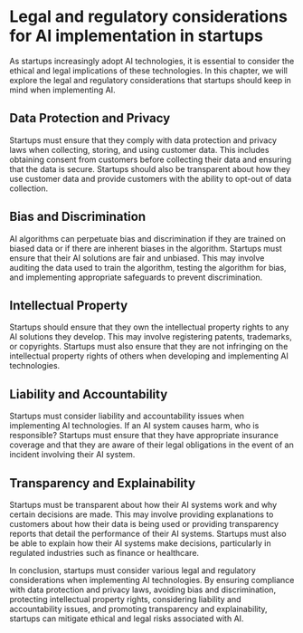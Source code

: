Legal and regulatory considerations for AI implementation in startups
=======================================================================================================================

As startups increasingly adopt AI technologies, it is essential to consider the ethical and legal implications of these technologies. In this chapter, we will explore the legal and regulatory considerations that startups should keep in mind when implementing AI.

Data Protection and Privacy
---------------------------

Startups must ensure that they comply with data protection and privacy laws when collecting, storing, and using customer data. This includes obtaining consent from customers before collecting their data and ensuring that the data is secure. Startups should also be transparent about how they use customer data and provide customers with the ability to opt-out of data collection.

Bias and Discrimination
-----------------------

AI algorithms can perpetuate bias and discrimination if they are trained on biased data or if there are inherent biases in the algorithm. Startups must ensure that their AI solutions are fair and unbiased. This may involve auditing the data used to train the algorithm, testing the algorithm for bias, and implementing appropriate safeguards to prevent discrimination.

Intellectual Property
---------------------

Startups should ensure that they own the intellectual property rights to any AI solutions they develop. This may involve registering patents, trademarks, or copyrights. Startups must also ensure that they are not infringing on the intellectual property rights of others when developing and implementing AI technologies.

Liability and Accountability
----------------------------

Startups must consider liability and accountability issues when implementing AI technologies. If an AI system causes harm, who is responsible? Startups must ensure that they have appropriate insurance coverage and that they are aware of their legal obligations in the event of an incident involving their AI system.

Transparency and Explainability
-------------------------------

Startups must be transparent about how their AI systems work and why certain decisions are made. This may involve providing explanations to customers about how their data is being used or providing transparency reports that detail the performance of their AI systems. Startups must also be able to explain how their AI systems make decisions, particularly in regulated industries such as finance or healthcare.

In conclusion, startups must consider various legal and regulatory considerations when implementing AI technologies. By ensuring compliance with data protection and privacy laws, avoiding bias and discrimination, protecting intellectual property rights, considering liability and accountability issues, and promoting transparency and explainability, startups can mitigate ethical and legal risks associated with AI.
